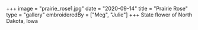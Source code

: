 +++
image = "prairie_rose1.jpg"
date = "2020-09-14"
title = "Prairie Rose"
type = "gallery"
embroideredBy = ["Meg", "Julie"]
+++
State flower of North Dakota, Iowa
